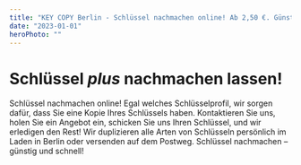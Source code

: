 ```yaml
---
title: "KEY COPY Berlin - Schlüssel nachmachen online! Ab 2,50 €. Günstig und schnell!"
date: "2023-01-01"
heroPhoto: ""
---
```


# Schlüssel *plus* nachmachen lassen!

Schlüssel nachmachen online! Egal welches Schlüsselprofil, wir sorgen dafür, dass Sie eine Kopie Ihres Schlüssels haben. Kontaktieren Sie uns, holen Sie ein Angebot ein, schicken Sie uns Ihren Schlüssel, und wir erledigen den Rest! Wir duplizieren alle Arten von Schlüsseln persönlich im Laden in Berlin oder versenden auf dem Postweg. Schlüssel nachmachen – günstig und schnell!
